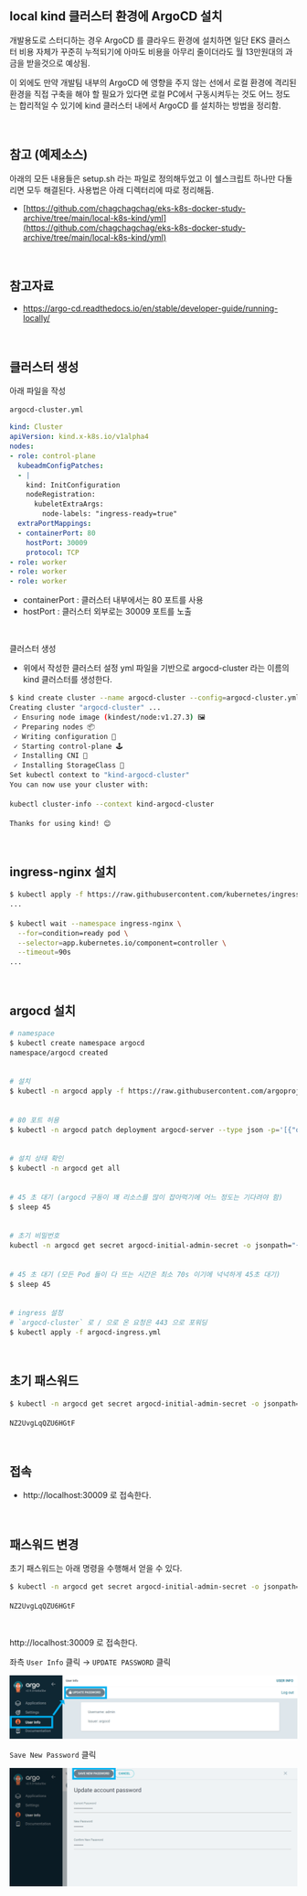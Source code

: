 ## local kind 클러스터 환경에 ArgoCD 설치

개발용도로 스터디하는 경우 ArgoCD 를 클라우드 환경에 설치하면 일단 EKS 클러스터 비용 자체가 꾸준히 누적되기에 아마도 비용을 아무리 줄이더라도 월 13만원대의 과금을 받을것으로 예상됨.<br>

이 외에도 만약 개발팀 내부의 ArgoCD 에 영향을 주지 않는 선에서 로컬 환경에 격리된 환경을 직접 구축을 해야 할 필요가 있다면 로컬 PC에서 구동시켜두는 것도 어느 정도는 합리적일 수 있기에 kind 클러스터 내에서 ArgoCD 를 설치하는 방법을 정리함.<br>

<Br>



## 참고 (예제소스)

아래의 모든 내용들은 setup.sh 라는 파일로 정의해두었고 이 쉘스크립트 하나만 다돌리면 모두 해결된다. 사용법은 아래 디렉터리에 따로 정리해둠.

- [https://github.com/chagchagchag/eks-k8s-docker-study-archive/tree/main/local-k8s-kind/yml](https://github.com/chagchagchag/eks-k8s-docker-study-archive/tree/main/local-k8s-kind/yml)

<br>



## 참고자료

- https://argo-cd.readthedocs.io/en/stable/developer-guide/running-locally/

<br>



## 클러스터 생성

아래 파일을 작성

`argocd-cluster.yml`

```yaml
kind: Cluster
apiVersion: kind.x-k8s.io/v1alpha4
nodes:
- role: control-plane
  kubeadmConfigPatches:
  - |
    kind: InitConfiguration
    nodeRegistration:
      kubeletExtraArgs:
        node-labels: "ingress-ready=true"
  extraPortMappings:
  - containerPort: 80
    hostPort: 30009
    protocol: TCP
- role: worker
- role: worker
- role: worker
```

- containerPort : 클러스터 내부에서는 80 포트를 사용
- hostPort : 클러스터 외부로는 30009 포트를 노출

<br>



클러스터 생성

- 위에서 작성한 클러스터 설정 yml 파일을 기반으로 argocd-cluster 라는 이름의 kind 클러스터를 생성한다.

```bash
$ kind create cluster --name argocd-cluster --config=argocd-cluster.yml
Creating cluster "argocd-cluster" ...
 ✓ Ensuring node image (kindest/node:v1.27.3) 🖼
 ✓ Preparing nodes 📦
 ✓ Writing configuration 📜
 ✓ Starting control-plane 🕹️
 ✓ Installing CNI 🔌
 ✓ Installing StorageClass 💾
Set kubectl context to "kind-argocd-cluster"
You can now use your cluster with:

kubectl cluster-info --context kind-argocd-cluster

Thanks for using kind! 😊
```

<br>



## ingress-nginx 설치

```bash
$ kubectl apply -f https://raw.githubusercontent.com/kubernetes/ingress-nginx/main/deploy/static/provider/kind/deploy.yaml
...

$ kubectl wait --namespace ingress-nginx \
  --for=condition=ready pod \
  --selector=app.kubernetes.io/component=controller \
  --timeout=90s
...
```

<br>



## argocd 설치

```bash
# namespace
$ kubectl create namespace argocd
namespace/argocd created


# 설치
$ kubectl -n argocd apply -f https://raw.githubusercontent.com/argoproj/argo-cd/stable/manifests/install.yaml


# 80 포트 허용
$ kubectl -n argocd patch deployment argocd-server --type json -p='[{"op":"replace","path":"/spec/template/spec/containers/0/args","value":["/usr/local/bin/argocd-server","--insecure"]}]'


# 설치 상태 확인
$ kubectl -n argocd get all


# 45 초 대기 (argocd 구동이 꽤 리소스를 많이 잡아먹기에 어느 정도는 기다려야 함)
$ sleep 45


# 초기 비밀번호
kubectl -n argocd get secret argocd-initial-admin-secret -o jsonpath="{.data.password}" | base64 -d


# 45 초 대기 (모든 Pod 들이 다 뜨는 시간은 최소 70s 이기에 넉넉하게 45초 대기)
$ sleep 45


# ingress 설정
# `argocd-cluster` 로 / 으로 온 요청은 443 으로 포워딩
$ kubectl apply -f argocd-ingress.yml
```

<br>



## 초기 패스워드

```bash
$ kubectl -n argocd get secret argocd-initial-admin-secret -o jsonpath="{.data.password}" | base64 -d

NZ2UvgLqQZU6HGtF
```

<br>



## 접속

- http://localhost:30009 로 접속한다.

<br>



## 패스워드 변경

초기 패스워드는 아래 명령을 수행해서 얻을 수 있다.

```bash
$ kubectl -n argocd get secret argocd-initial-admin-secret -o jsonpath="{.data.password}" | base64 -d

NZ2UvgLqQZU6HGtF
```

<br>



http://localhost:30009 로 접속한다.

좌측 `User Info` 클릭 → `UPDATE PASSWORD` 클릭

<img src="./img/PASSWORD/1.png"/>

<br>



`Save New Password` 클릭 

<img src="./img/PASSWORD/2.png"/>

<br>

